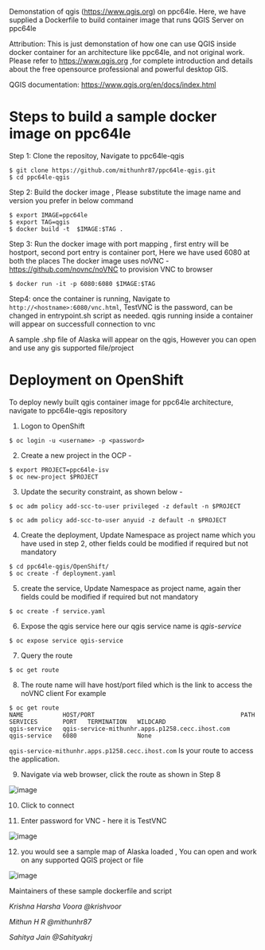 Demonstation of qgis (https://www.qgis.org) on ppc64le. 
Here, we have supplied a Dockerfile to build container image that runs QGIS Server on ppc64le

Attribution: 
This is just demonstation of how one can use QGIS inside docker container for an architecture like ppc64le, and not original work. 
Please refer to https://www.qgis.org ,for complete introduction and details about the free opensource professional and powerful desktop GIS.

QGIS documentation: https://www.qgis.org/en/docs/index.html

# Steps to build a sample docker image on ppc64le 

Step 1: Clone the repositoy, Navigate to ppc64le-qgis

```
$ git clone https://github.com/mithunhr87/ppc64le-qgis.git
$ cd ppc64le-qgis

```

Step 2: Build the docker image , Please substitute the image name and version you prefer in below command

```
$ export IMAGE=ppc64le
$ export TAG=qgis
$ docker build -t  $IMAGE:$TAG .

```

Step 3: Run the docker image with port mapping , first entry will be hostport, second port entry is container port, Here we have used 6080 at both the places
        The docker image uses noVNC - https://github.com/novnc/noVNC to provision VNC to browser

```
$ docker run -it -p 6080:6080 $IMAGE:$TAG

```

Step4: once the container is running, Navigate to ``` http://<hostname>:6080/vnc.html ```, TestVNC is the password, can be changed in entrypoint.sh script as needed. qgis running inside a container will appear on successfull connection to vnc

A sample .shp file of Alaska will appear on the qgis, However you can open and use any gis supported file/project 


#  Deployment on OpenShift

To deploy newly built qgis container image for ppc64le architecture, navigate to ppc64le-qgis repository

1. Logon to OpenShift 

```
$ oc login -u <username> -p <password>

```

2. Create a new project in the OCP -

```
$ export PROJECT=ppc64le-isv
$ oc new-project $PROJECT
```

3. Update the security constraint, as shown below -
```
$ oc adm policy add-scc-to-user privileged -z default -n $PROJECT

$ oc adm policy add-scc-to-user anyuid -z default -n $PROJECT
```
4. Create the deployment, Update Namespace as project name which you have used in step 2, other fields could be modified if required but not mandatory
```
$ cd ppc64le-qgis/OpenShift/
$ oc create -f deployment.yaml
```

5. create the service, Update Namespace as project name, again ther fields could be modified if required but not mandatory
```
$ oc create -f service.yaml
```

6. Expose the qgis service here our qgis service name is *qgis-service*
```
$ oc expose service qgis-service
```

7. Query  the route 
```
$ oc get route
```

8. The route name will have host/port filed which is the link to access the noVNC client
For example
```
$ oc get route
NAME           HOST/PORT                                         PATH   SERVICES       PORT   TERMINATION   WILDCARD
qgis-service   qgis-service-mithunhr.apps.p1258.cecc.ihost.com          qgis-service   6080                 None
```
`qgis-service-mithunhr.apps.p1258.cecc.ihost.com` Is your route to access the application.


9. Navigate via web browser, click the route as shown in Step 8

![image](https://user-images.githubusercontent.com/59821167/121920113-55c7be00-cd55-11eb-962c-20cb752dc70f.png)


10. Click to connect


11. Enter password for VNC - here it is TestVNC

![image](https://user-images.githubusercontent.com/59821167/121920290-87408980-cd55-11eb-8140-5faaca25073b.png)


12. you would  see a sample map of Alaska loaded , You can open and work on any supported QGIS project or file 

![image](https://user-images.githubusercontent.com/59821167/121920417-a5a68500-cd55-11eb-8dc1-b73f95b2ce31.png)


Maintainers of these sample dockerfile and script

_Krishna Harsha Voora @krishvoor_

_Mithun H R @mithunhr87_

_Sahitya Jain @Sahityakrj_
